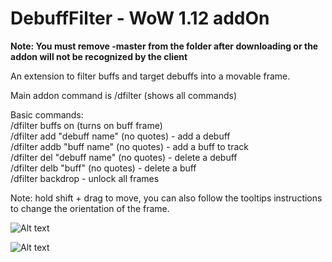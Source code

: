 # DebuffFilter - WoW 1.12 addOn

**Note: You must remove -master from the folder after downloading or the addon will not be recognized by the client**

An extension to filter buffs and target debuffs into a movable frame.

Main addon command is /dfilter  (shows all commands)

Basic commands:  
/dfilter buffs on  (turns on buff frame)  
/dfilter add "debuff name"  (no quotes)  - add a debuff  
/dfilter addb "buff name" (no quotes) - add a buff to track  
/dfilter del "debuff name" (no quotes) - delete a debuff  
/dfilter delb "buff" (no quotes) - delete a buff  
/dfilter backdrop - unlock all frames  

Note: hold shift + drag to move, you can also follow the tooltips instructions to change the orientation of the frame.  

![Alt text](https://i.imgur.com/1LpDD4T.png)

![Alt text](https://i.imgur.com/UYbd3SQ.png)
